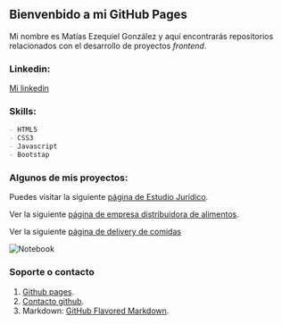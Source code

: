 ## Bienvenbido a mi GitHub Pages

Mi nombre es Matías Ezequiel González y aquí encontrarás repositorios relacionados con el desarrollo de proyectos _frontend_. 

### Linkedin:

[Mi linkedin](https://www.linkedin.com/in/matias-ezequiel-gonzalez-1a157a70/)

### Skills:

```Markdown
- HTML5
- CSS3
- Javascript
- Bootstap
```

### Algunos de mis proyectos:

Puedes visitar la siguiente [página de Estudio Jurídico](https://matiasmeg.github.io/estudio-juridico/).

Ver la siguiente [página de empresa distribuidora de alimentos](https://matiasmeg.github.io/distribuidora_alimentos/).

Ver la siguiente [página de delivery de comidas](https://matiasmeg.github.io/delivery-app/)

![Notebook](https://www.inc.cl/wp-content/uploads/2017/04/codigo-web.jpg)


### Soporte o contacto

1.  [Github pages](https://docs.github.com/categories/github-pages-basics/). 
2.  [Contacto github](https://support.github.com/contact).
3.  Markdown: [GitHub Flavored Markdown](https://guides.github.com/features/mastering-markdown/).
